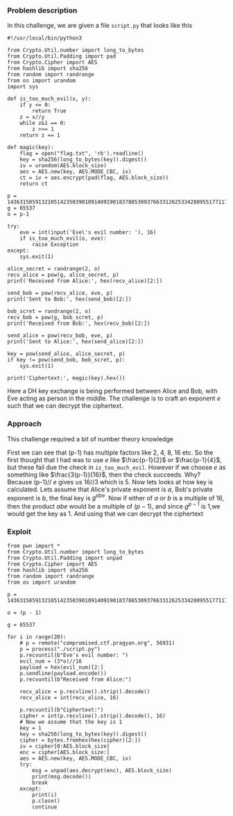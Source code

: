 ### Problem description

In this challenge, we are given a file ```script.py``` that looks like this
```
#!/usr/local/bin/python3

from Crypto.Util.number import long_to_bytes
from Crypto.Util.Padding import pad
from Crypto.Cipher import AES
from hashlib import sha256
from random import randrange
from os import urandom
import sys

def is_too_much_evil(x, y):
    if y <= 0:
        return True
    z = x//y
    while z&1 == 0:
        z >>= 1
    return z == 1

def magic(key):
    flag = open("flag.txt", 'rb').readline()
    key = sha256(long_to_bytes(key)).digest()
    iv = urandom(AES.block_size)
    aes = AES.new(key, AES.MODE_CBC, iv)
    ct = iv + aes.encrypt(pad(flag, AES.block_size))
    return ct

p = 143631585913210514235039010914091901837885309376633126253342809551771176885137171094877459999188913342142748419620501172236669295062606053914284568348811271223549440680905140640909882790482660545326407684050654315851945053611416821020364550956522567974906505478346737880716863798325607222759444397302795988689
g = 65537
o = p-1

try:
    eve = int(input('Eve\'s evil number: '), 16)
    if is_too_much_evil(o, eve):
        raise Exception
except:
    sys.exit(1)

alice_secret = randrange(2, o)
recv_alice = pow(g, alice_secret, p)
print('Received from Alice:', hex(recv_alice)[2:])

send_bob = pow(recv_alice, eve, p)
print('Sent to Bob:', hex(send_bob)[2:])

bob_scret = randrange(2, o)
recv_bob = pow(g, bob_scret, p)
print('Received from Bob:', hex(recv_bob)[2:])

send_alice = pow(recv_bob, eve, p)
print('Sent to Alice:', hex(send_alice)[2:])

key = pow(send_alice, alice_secret, p)
if key != pow(send_bob, bob_scret, p):
    sys.exit(1)

print('Ciphertext:', magic(key).hex())

```

Here a DH key exchange is being performed between Alice and Bob, with Eve acting as person in the middle. The challenge is to craft an exponent $e$ such that we can decrypt the ciphertext.

### Approach

This challenge required a bit of number theory knowledge

First we can see that (p-1) has multiple factors like 2, 4, 8, 16 etc. So the first thought that I had was to use $e$ like $\frac{p-1}{2}$ or $\frac{p-1}{4}$, but these fail due the check in ```is_too_much_evil```. However if we choose $e$ as something like $\frac{3(p-1)}{16}$, then the check succeeds. Why? Because (p-1)// $e$ gives us 16//3 which is 5. 
Now lets looks at how key is calculated. Lets assume that Alice's private exponent is $a$, Bob's private exponent is $b$, the final key is $g^{abe}$. Now if either of $a$ or $b$ is a multiple of 16, then the product $abe$ would be a multiple of $(p-1)$, and since $g^{p-1}$ is 1,we would get the key as 1. And using that we can decrypt the ciphertext

### Exploit

```
from pwn import *
from Crypto.Util.number import long_to_bytes
from Crypto.Util.Padding import unpad
from Crypto.Cipher import AES
from hashlib import sha256
from random import randrange
from os import urandom

p = 143631585913210514235039010914091901837885309376633126253342809551771176885137171094877459999188913342142748419620501172236669295062606053914284568348811271223549440680905140640909882790482660545326407684050654315851945053611416821020364550956522567974906505478346737880716863798325607222759444397302795988689

o = (p - 1)

g = 65537

for i in range(20):
	# p = remote("compromised.ctf.pragyan.org", 56931)
	p = process("./script.py")
	p.recvuntil(b"Eve's evil number: ")
	evil_num = (3*o)//16
	payload = hex(evil_num)[2:]
	p.sendline(payload.encode())
	p.recvuntil(b"Received from Alice:")
	
	recv_alice = p.recvline().strip().decode()
	recv_alice = int(recv_alice, 16)
	
	p.recvuntil(b"Ciphertext:")
	cipher = int(p.recvline().strip().decode(), 16)
	# Now we assume that the key is 1
	key = 1
	key = sha256(long_to_bytes(key)).digest()
	cipher = bytes.fromhex(hex(cipher)[2:])
	iv = cipher[0:AES.block_size]
	enc = cipher[AES.block_size:]
	aes = AES.new(key, AES.MODE_CBC, iv)
	try:
		msg = unpad(aes.decrypt(enc), AES.block_size)
		print(msg.decode())
		break
	except:
		print(i)
		p.close()
		continue


```